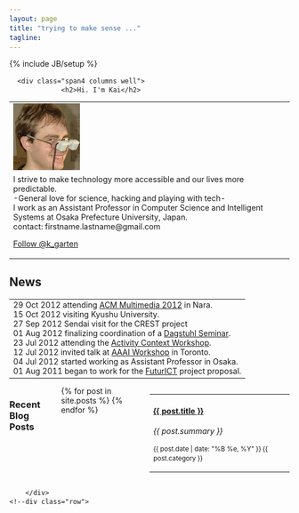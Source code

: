 ```yaml
---
layout: page
title: "trying to make sense ..."
tagline: 
---
```

{% include JB/setup %}

<div class="container">
	<div class="marketing">
		<!--div class="content"-->	  
			<div class="row">			
      
      <div class="span4 columns well">
				 <h2>Hi. I'm Kai</h2>
<table border='0' width='100%'>
<td><img src='/imgs/kai.png' alt='that&apos;s me ;)' /></td>

<tr>
<td>
I strive to make technology more accessible and our lives more predictable. <br />
-General love for science, hacking and playing with tech- <br /> 
I work as an Assistant Professor in Computer 
Science and Intelligent Systems at Osaka Prefecture University, Japan.<br />
contact: firstname.lastname@gmail.com <br />



<a href="https://twitter.com/k_garten" class="twitter-follow-button" data-show-count="false" data-lang="en">Follow @k_garten</a>
<script>!function(d,s,id){var js,fjs=d.getElementsByTagName(s)[0];if(!d.getElementById(id)){js=d.createElement(s);js.id=id;js.src="//platform.twitter.com/widgets.js";fjs.parentNode.insertBefore(js,fjs);}}(document,"script","twitter-wjs");</script>

</td>
 </tr>
</table>
<h2>News</h2>
<table border='0' width='100%'>
<td>
<span>29 Oct 2012</span>  attending <a href="http://www.acmmm12.org/">ACM Multimedia 2012</a> in Nara. <br/>
<span>15 Oct 2012</span>  visiting Kyushu University.<br/>
<span>27 Sep 2012</span>  Sendai visit for the CREST project<br/>
<span>01 Aug 2012</span>  finalizing coordination of a <a href="http://www.dagstuhl.de/en/program/calendar/semhp/?semnr=12492">Dagstuhl Seminar</a>.<br/>
<span>23 Jul 2012</span>  attending the <a href="http://activitycontext.org/">Activity Context Workshop</a>.  <br/>
<span>12 Jul 2012</span>  invited talk at <a href="http://activitycontext.org/"> AAAI Workshop</a> in Toronto. <br/>
<span>04 Jul 2012</span>  started working as Assistant Professor in Osaka.<br/>
<span>01 Aug 2011</span>  began to work for the <a href="http://futurict.eu/">FuturICT</a> project proposal.<br/>
</td>
</table>

</div>
				<div class="span6 columns">
        <h3>Recent Blog Posts</h3>
<table class="table table-striped">
  <tbody>
	{% for post in site.posts %}	
    <tr>
      <td>
		  <h4><a href="{{ post.url }}">{{ post.title }}</a></h4>
          <i>{{ post.summary }}</i>
    <p><small>{{ post.date | date: "%B %e, %Y" }} {{ post.category }} </small></p>
	  </td>
    </tr>
	{% endfor %}			
  </tbody>
</table> 
				</div>	
				<!-- <div class="span4 columns">								
					{% include tag_sidebar.html %}
					{% include archive.html %} 
				</div>	>
			</div-->

		</div>
	<!--div class="row">		
<div class="span10 well">
</div>
</div -->


 </div>
 
 </div>


